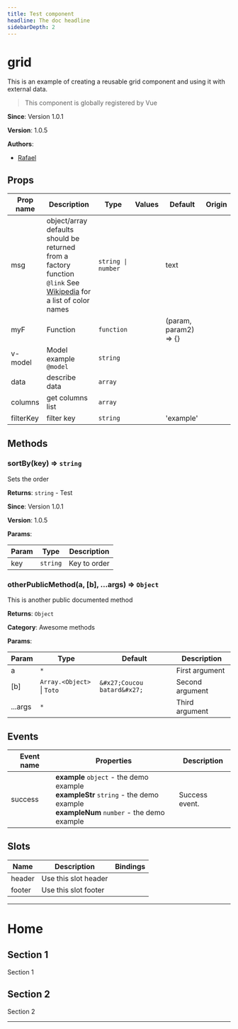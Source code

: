 ```yaml
---
title: Test component
headline: The doc headline
sidebarDepth: 2
---
```


# grid

This is an example of creating a reusable grid component and using it with external data.

> This component is globally registered by Vue

**Since**: Version 1.0.1

**Version**: 1.0.5

**Authors**:
- [Rafael](https://github.com/rafaesc92)

## Props

| Prop name | Description | Type | Values | Default | Origin |
| - | - | - | - | - | - |
| msg | object/array defaults should be returned from a factory function<br/>`@link` See [Wikipedia](https://en.wikipedia.org/wiki/Web_colors#HTML_color_names) for a list of color names | `string \| number` | | text | |
| myF | Function | `function` | | (param, param2) => {} | |
| v-model | Model example<br/>`@model` | `string` | | | |
| data | describe data | `array` | | | |
| columns | get columns list | `array` | | | |
| filterKey | filter key | `string` | | 'example' | |

## Methods

### sortBy(key) ⇒ `string`
Sets the order

**Returns**: `string` - Test

**Since**: Version 1.0.1

**Version**: 1.0.5

**Params**:


| Param | Type | Description |
| --- | --- | --- |
| key | `string` | Key to order |

### otherPublicMethod(a, [b], ...args) ⇒ `Object`
This is another public documented method

**Returns**: `Object`

**Category**: Awesome methods

**Params**:


| Param | Type | Default | Description |
| --- | --- | --- | --- |
| a | `*` |  | First argument |
| [b] | `Array.<Object>` \| `Toto` | `&#x27;Coucou batard&#x27;` | Second argument |
| ...args | `*` |  | Third argument |

## Events

| Event name | Properties | Description |
| - | - | - |
| success | **example** `object` - the demo example<br/>**exampleStr** `string` - the demo example<br/>**exampleNum** `number` - the demo example | Success event. |

## Slots

| Name | Description | Bindings |
| - | - | - |
| header | Use this slot header | |
| footer | Use this slot footer | |

---

# Home

## Section 1

Section 1

## Section 2

Section 2

---
